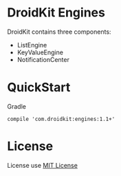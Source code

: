 DroidKit Engines
===============
DroidKit contains three components:
* ListEngine
* KeyValueEngine
* NotificationCenter

QuickStart
===============
Gradle
```
compile 'com.droidkit:engines:1.1+'
```

License
===============
License use [MIT License](LICENSE)
